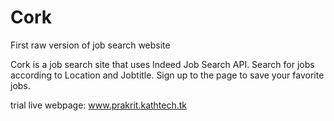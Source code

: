 # Cork
First raw version of job search website

Cork is a job search site that uses Indeed Job Search API. Search for jobs according to Location and Jobtitle. Sign up to the page to save your favorite jobs.

trial live webpage: www.prakrit.kathtech.tk

